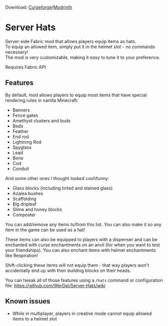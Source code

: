 Download: [Curseforge](https://www.curseforge.com/minecraft/mc-mods/server-hats)/[Modrinth](https://modrinth.com/mod/server-hats)

# Server Hats
Server-side Fabric mod that allows players equip items as hats.  
To equip an allowed item, simply put it in the helmet slot - no commands necessary!  
The mod is very customizable, making it easy to tune it to your preference.

Requires Fabric API  

## Features
By default, mod allows players to equip most items that have special rendering rules in vanilla Minecraft:
* Banners
* Fence gates
* Amethyst clusters and buds
* Beds
* Feather
* End rod
* Lightning Rod
* Spyglass
* Lead
* Bone
* Cod
* Conduit

And some other ones I thought looked cool\funny:
* Glass blocks (including tinted and stained glass)
* Azalea bushes
* Scaffolding
* Big dripleaf
* Slime and honey blocks
* Composter

You can add/remove any items to/from this list. You can also make it so any item in the game can be used as a hat!

These items can also be equipped to players with a dispenser and can be enchanted with curse enchantments on an anvil (for when you want to test your friendships).
You can also enchant items with helmet enchantments like Respiration!

Shift-clicking these items will not equip them - that way players won't accidentally end up with their building blocks on their heads.

You can tweak all of those features using a `/hats` command or configuration file:
https://github.com/WerDei/Server-Hats/wiki

## Known issues
* While in multiplayer, players in creative mode cannot equip allowed items to a helmet slot
